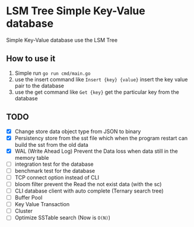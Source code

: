 
# LSM Tree Simple Key-Value database

Simple Key-Value database use the LSM Tree

## How to use it 
1. Simple run `go run cmd/main.go`
2. use the insert command like `Insert {key} {value}`  insert the key value pair to the database
3. use the get command like `Get {key}` get the particular key from the database


## TODO

- [X] Change store data object type from JSON to binary
- [X] Persistency store from the sst file which when the program restart can build the sst from the old data
- [X] WAL (Write Ahead Log) Prevent the Data loss when data still in the memory table
- [ ] integration test for the database
- [ ] benchmark test for the database
- [ ] TCP connect option instead of CLI
- [ ] bloom filter prevent the Read the not exist data (with the sc)
- [ ] CLI database client with auto complete (Ternary search tree)
- [ ] Buffer Pool
- [ ] Key Value Transaction
- [ ] Cluster
- [ ] Optimize SSTable search (Now is `O(N)`)
